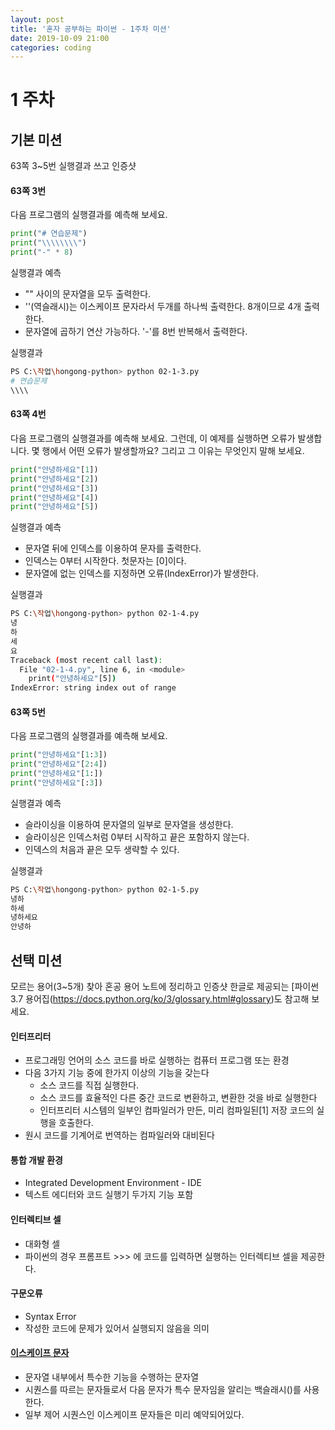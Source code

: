 ```yaml
---
layout: post
title: '혼자 공부하는 파이썬 - 1주차 미션'
date: 2019-10-09 21:00
categories: coding
---
```


# 1 주차
## 기본 미션
63쪽 3~5번 실행결과 쓰고 인증샷

#### 63쪽 3번
다음 프로그램의 실행결과를 예측해 보세요.
```python
print("# 연습문제")
print("\\\\\\\\")
print("-" * 8)
```

실행결과 예측
* "" 사이의 문자열을 모두 출력한다.
* '\'(역슬래시)는 이스케이프 문자라서 두개를 하나씩 출력한다. 8개이므로 4개 출력한다.
* 문자열에 곱하기 연산 가능하다. '-'를 8번 반복해서 출력한다.

실행결과
```bash
PS C:\작업\hongong-python> python 02-1-3.py
# 연습문제
\\\\
```

#### 63쪽 4번
다음 프로그램의 실행결과를 예측해 보세요. 그런데, 이 예제를 실행하면 오류가 발생합니다. 몇 행에서 어떤 오류가 발생할까요? 그리고 그 이유는 무엇인지 말해 보세요.
```python
print("안녕하세요"[1])
print("안녕하세요"[2])
print("안녕하세요"[3])
print("안녕하세요"[4])
print("안녕하세요"[5])
```

실행결과 예측
* 문자열 뒤에 인덱스를 이용하여 문자를 출력한다.
* 인덱스는 0부터 시작한다. 첫문자는 [0]이다.
* 문자열에 없는 인덱스를 지정하면 오류(IndexError)가 발생한다.

실행결과
```bash
PS C:\작업\hongong-python> python 02-1-4.py
녕
하
세
요
Traceback (most recent call last):
  File "02-1-4.py", line 6, in <module>
    print("안녕하세요"[5])
IndexError: string index out of range
```

#### 63쪽 5번
다음 프로그램의 실행결과를 예측해 보세요.
```python
print("안녕하세요"[1:3])
print("안녕하세요"[2:4])
print("안녕하세요"[1:])
print("안녕하세요"[:3])
```

실행결과 예측
* 슬라이싱을 이용하여 문자열의 일부로 문자열을 생성한다.
* 슬라이싱은 인덱스처럼 0부터 시작하고 끝은 포함하지 않는다.
* 인덱스의 처음과 끝은 모두 생략할 수 있다.

실행결과
```bash
PS C:\작업\hongong-python> python 02-1-5.py
녕하
하세
녕하세요
안녕하
```

## 선택 미션
모르는 용어(3~5개) 찾아 혼공 용어 노트에 정리하고 인증샷
한글로 제공되는 [파이썬 3.7 용어집(https://docs.python.org/ko/3/glossary.html#glossary)도 참고해 보세요.

#### 인터프리터
* 프로그래밍 언어의 소스 코드를 바로 실행하는 컴퓨터 프로그램 또는 환경
* 다음 3가지 기능 중에 한가지 이상의 기능을 갖는다
  - 소스 코드를 직접 실행한다.
  - 소스 코드를 효율적인 다른 중간 코드로 변환하고, 변환한 것을 바로 실행한다
  - 인터프리터 시스템의 일부인 컴파일러가 만든, 미리 컴파일된[1] 저장 코드의 실행을 호출한다.
* 원시 코드를 기계어로 번역하는 컴파일러와 대비된다 

#### 통합 개발 환경
* Integrated Development Environment - IDE
* 텍스트 에디터와 코드 실행기 두가지 기능 포함

#### 인터렉티브 셀
* 대화형 셀
* 파이썬의 경우 프롬프트 >>> 에 코드를 입력하면 실행하는 인터렉티브 셀을 제공한다.

#### 구문오류
* Syntax Error
* 작성한 코드에 문제가 있어서 실행되지 않음을 의미

#### [이스케이프 문자](https://ko.wikipedia.org/wiki/이스케이프_문자)
* 문자열 내부에서 특수한 기능을 수행하는 문자열
* 시퀀스를 따르는 문자들로서 다음 문자가 특수 문자임을 알리는 백슬래시(\)를 사용한다. 
* 일부 제어 시퀀스인 이스케이프 문자들은 미리 예약되어있다. 
